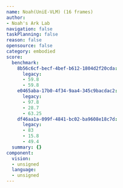 ```yaml
---
name: Noah(UniE-VLM) (16 frames)
author:
- Noah's Ark Lab
navigation: false
taskPlanning: false
reason: false
opensource: false
category: embodied
score:
  benchmark:
    8b56c6cf-becf-4bef-b612-1804d2f20cda:
      legacy:
      - 59.8
      - 59.8
    e0465aba-17b0-4f34-9aa4-345c9bacdac2:
      legacy:
      - 97.8
      - 28.7
      - 63.25
    df46aa1a-099f-4841-bc02-ba9608e18c7d:
      legacy:
      - 83
      - 15.8
      - 49.4
  summary: {}
component:
  vision:
  - unsigned
  language:
  - unsigned
---
```

